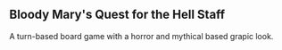 ## Bloody Mary's Quest for the Hell Staff

A turn-based board game with a horror and mythical based grapic look.
